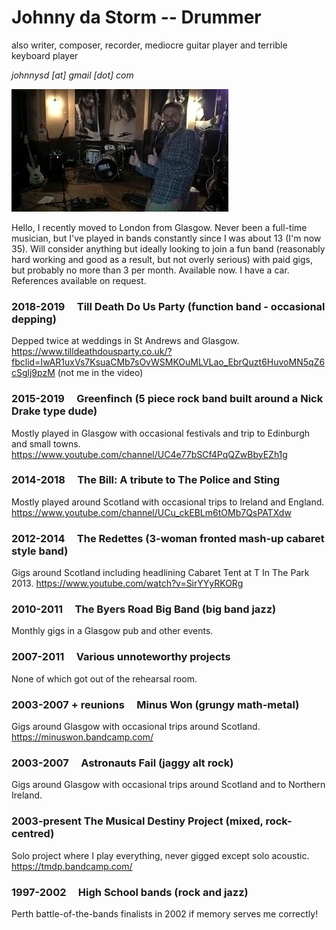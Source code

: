 # Johnny da Storm -- Drummer
also writer, composer, recorder, mediocre guitar player and terrible keyboard player

*johnnysd [at] gmail [dot] com*

<img src="MusicCV_files/image004.jpg" alt="there should be a picture here" class="inline"/>

Hello, I recently moved to London from Glasgow. Never been a full-time musician, but I've played in bands constantly since I was about 13 (I'm now 35). Will consider anything but ideally looking to join a fun band (reasonably hard working and good as a result, but not overly serious) with paid gigs, but probably no more than 3 per month. Available now. I have a car. References available on request.

### 2018-2019     Till Death Do Us Party (function band - occasional depping)
Depped twice at weddings in St Andrews and Glasgow.
<https://www.tilldeathdousparty.co.uk/?fbclid=IwAR1uxVs7KsuaCMb7sOvWSMKOuMLVLao_EbrQuzt6HuvoMN5qZ6cSglj9pzM> (not me in the video)

### 2015-2019     Greenfinch (5 piece rock band built around a Nick Drake type dude)
Mostly played in Glasgow with occasional festivals and trip to Edinburgh and small towns.
<https://www.youtube.com/channel/UC4e77bSCf4PqQZwBbyEZh1g>

### 2014-2018     The Bill: A tribute to The Police and Sting
Mostly played around Scotland with occasional trips to Ireland and England.
<https://www.youtube.com/channel/UCu_ckEBLm6tOMb7QsPATXdw>

### 2012-2014     The Redettes (3-woman fronted mash-up cabaret style band)
Gigs around Scotland including headlining Cabaret Tent at T In The Park 2013.
<https://www.youtube.com/watch?v=SirYYyRKORg>

### 2010-2011     The Byers Road Big Band (big band jazz)
Monthly gigs in a Glasgow pub and other events.

### 2007-2011     Various unnoteworthy projects
None of which got out of the rehearsal room.

### 2003-2007 + reunions     Minus Won (grungy math-metal)
Gigs around Glasgow with occasional trips around Scotland.
<https://minuswon.bandcamp.com/>

### 2003-2007     Astronauts Fail (jaggy alt rock)
Gigs around Glasgow with occasional trips around Scotland and to Northern Ireland.

### 2003-present The Musical Destiny Project (mixed, rock-centred)
Solo project where I play everything, never gigged except solo acoustic.
<https://tmdp.bandcamp.com/>

### 1997-2002     High School bands (rock and jazz)
Perth battle-of-the-bands finalists in 2002 if memory serves me correctly!
